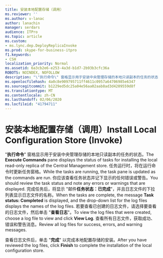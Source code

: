```yaml
---
title: 安装本地配置存储（调用）
ms.reviewer: ''
ms.author: v-lanac
author: lanachin
manager: serdars
audience: ITPro
ms.topic: article
ms.custom:
- ms.lync.dep.DeployReplicaInvoke
ms.prod: skype-for-business-itpro
f1.keywords:
- CSH
localization_priority: Normal
ms.assetid: 6a3cb2e6-e253-4a3d-b1d7-2b93b3cfc36a
ROBOTS: NOINDEX, NOFOLLOW
description: "\"执行命令\" 窗格显示用于安装中央管理存储的本地只读副本的任务的状态。 任务运行时，将在运行命令时更新任务窗格。 你应该查看任务状态并记下显示的任何错误或警告。 完成任务后，将显示 \"邮件任务状态：已完成\"，并且日志文件的下拉列表显示日志文件的名称。 若要查看已创建的日志文件，请选择要查看的日志文件，然后单击 \"查看日志\"。 查看所有日志文件，获取成功、错误和警告消息。"
ms.openlocfilehash: 4a0c8e909795711ff4611c0957a64706985e6347
ms.sourcegitcommit: b1229ed5dc25a04e56aa02aab8ad3d4209559d8f
ms.translationtype: MT
ms.contentlocale: zh-CN
ms.lasthandoff: 02/06/2020
ms.locfileid: "41794711"
---
```

# <a name="install-local-configuration-store-invoke"></a><span data-ttu-id="52d43-108">安装本地配置存储（调用）</span><span class="sxs-lookup"><span data-stu-id="52d43-108">Install Local Configuration Store (Invoke)</span></span>
 
<span data-ttu-id="52d43-109">"**执行命令**" 窗格显示用于安装中央管理存储的本地只读副本的任务的状态。</span><span class="sxs-lookup"><span data-stu-id="52d43-109">The **Execute Commands** pane displays the status of tasks for installing the local read-only replica of the Central Management store.</span></span> <span data-ttu-id="52d43-110">任务运行时，将在运行命令时更新任务窗格。</span><span class="sxs-lookup"><span data-stu-id="52d43-110">While the tasks are running, the task pane is updated as the commands are run.</span></span> <span data-ttu-id="52d43-111">你应该查看任务状态并记下显示的任何错误或警告。</span><span class="sxs-lookup"><span data-stu-id="52d43-111">You should review the task status and note any errors or warnings that are displayed.</span></span> <span data-ttu-id="52d43-112">完成任务后，将显示 "邮件**任务状态：已完成**"，并且日志文件的下拉列表显示日志文件的名称。</span><span class="sxs-lookup"><span data-stu-id="52d43-112">When the tasks are complete, the message **Task status: Completed** is displayed, and the drop-down list for the log files displays the names of the log files.</span></span> <span data-ttu-id="52d43-113">若要查看已创建的日志文件，请选择要查看的日志文件，然后单击 "**查看日志**"。</span><span class="sxs-lookup"><span data-stu-id="52d43-113">To view the log files that were created, choose a log file to view and click **View Log**.</span></span> <span data-ttu-id="52d43-114">查看所有日志文件，获取成功、错误和警告消息。</span><span class="sxs-lookup"><span data-stu-id="52d43-114">Review all log files for success, errors, and warning messages.</span></span>
  
<span data-ttu-id="52d43-115">查看日志文件后，单击 "**完成**" 以完成本地配置存储的安装。</span><span class="sxs-lookup"><span data-stu-id="52d43-115">After you have reviewed the log files, click **Finish** to complete the installation of the local configuration store.</span></span>
  

